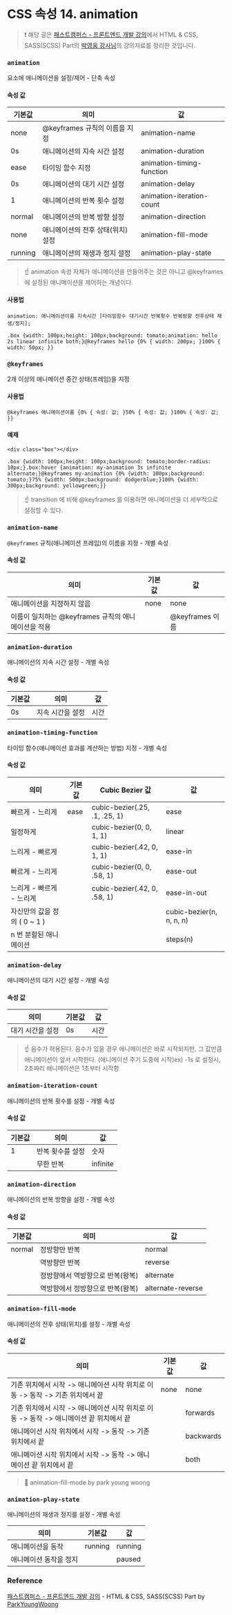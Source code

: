 # CSS 속성 14. animation

> ❗️ 해당 글은 [패스트캠퍼스 - 프론트엔드 개발 강의](https://www.fastcampus.co.kr/dev_online_react/)에서 HTML & CSS, SASS(SCSS) Part의 [박영웅 강사님](https://github.com/ParkYoungWoong)의 강의자료를 정리한 것입니다.

### `animation`

요소에 애니메이션을 설정/제어 - 단축 속성



#### 속성 값

| 기본값 | 의미 | 값 |
| --- | --- | --- |
| none | @keyframes 규칙의 이름을 지정 | animation-name |
| 0s | 애니메이션의 지속 시간 설정 | animation-duration |
| ease | 타이밍 함수 지정 | animation-timing-function |
| 0s | 애니메이션의 대기 시간 설정 | animation-delay |
| 1 | 애니메이션의 반복 횟수 설정 | animation-iteration-count |
| normal | 애니메이션의 반복 방향 설정 | animation-direction |
| none | 애니메이션의 전후 상태(위치) 설정 | animation-fill-mode |
| running | 애니메이션의 재생과 정지 설정 | animation-play-state |


> ☝️ animation 속성 자체가 애니메이션을 만들어주는 것은 아니고 @keyframes 에 설정된 애니메이션을 제어하는 개념이다.



#### 사용법

```plain text
animation: 애니메이션이름 지속시간 [타이밍함수 대기시간 반복횟수 반복방향 전후상태 재생/정지];
```

```plain text
.box {width: 100px;height: 100px;background: tomato;animation: hello 2s linear infinite both;}@keyframes hello {0% { width: 200px; }100% { width: 50px; }}
```



### `@keyframes`

2개 이상의 애니메이션 중간 상태(프레임)을 지정



#### 사용법

```plain text
@keyframes 애니메이션이름 {0% { 속성: 값; }50% { 속성: 값; }100% { 속성: 값; }}
```



#### 예제

```plain text
<div class="box"></div>
```

```plain text
.box {width: 100px;height: 100px;background: tomato;border-radius: 10px;}.box:hover {animation: my-animation 3s infinite alternate;}@keyframes my-animation {0% {width: 100px;background: tomato;}75% {width: 500px;background: dodgerblue;}100% {width: 300px;background: yellowgreen;}}
```

> ☝️ transition 에 비해 @keyframes 를 이용하면 애니메이션을 더 세부적으로 설정할 수 있다.



### `animation-name`

`@keyframes` 규칙(애니메이션 프레임)의 이름을 지정 - 개별 속성



#### 속성 값

| 의미 | 기본값 | 값 |
| --- | --- | --- |
| 애니메이션을 지정하지 않음 | none | none |
| 이름이 일치하는 @keyframes 규칙의 애니메이션을 적용 |     | @keyframes 이름 |


### `animation-duration`

애니메이션의 지속 시간 설정 - 개별 속성



#### 속성 값

| 기본값 | 의미 | 값 |
| --- | --- | --- |
| 0s | 지속 시간을 설정 | 시간 |


### `animation-timing-function`

타이밍 함수(애니메이션 효과를 계산하는 방법) 지정 - 개별 속성



#### 속성 값

| 의미 | 기본값 | Cubic Bezier 값 | 값 |
| --- | --- | --- | --- |
| 빠르게 - 느리게 | ease | cubic-bezier(.25, .1, .25, 1) | ease |
| 일정하게 |     | cubic-bezier(0, 0, 1, 1) | linear |
| 느리게 - 빠르게 |     | cubic-bezier(.42, 0, 1, 1) | ease-in |
| 빠르게 - 느리게 |     | cubic-bezier(0, 0, .58, 1) | ease-out |
| 느리게 - 빠르게 - 느리게 |     | cubic-bezier(.42, 0, .58, 1) | ease-in-out |
| 자신만의 값을 정의 ( 0 ~ 1 ) |     |     | cubic-bezier(n, n, n, n) |
| n 번 분할된 애니메이션 |     |     | steps(n) |


### `animation-delay`

애니메이션의 대기 시간 설정 - 개별 속성



#### 속성 값

| 의미 | 기본값 | 값 |
| --- | --- | --- |
| 대기 시간을 설정 | 0s | 시간 |


> ☝️ 음수가 허용된다. 음수가 있을 경우 애니메이션은 바로 시작되지만, 그 값만큼 애니메이션이 앞서 시작한다. (애니메이션 주기 도중에 시작)ex) -1s 로 설정시, 2초짜리 애니메이션은 1초부터 시작함



### `animation-iteration-count`

애니메이션의 반복 횟수를 설정 - 개별 속성



#### 속성 값

| 기본값 | 의미 | 값 |
| --- | --- | --- |
| 1 | 반복 횟수를 설정 | 숫자 |
|     | 무한 반복 | infinite |


### `animation-direction`

애니메이션의 반복 방향을 설정 - 개별 속성



#### 속성 값

| 기본값 | 의미 | 값 |
| --- | --- | --- |
| normal | 정방향만 반복 | normal |
|     | 역방향만 반복 | reverse |
|     | 정방향에서 역방향으로 반복(왕복) | alternate |
|     | 역방향에서 정방향으로 반복(왕복) | alternate-reverse |


### `animation-fill-mode`

애니메이션의 전후 상태(위치)를 설정 - 개별 속성



#### 속성 값

| 의미 | 기본값 | 값 |
| --- | --- | --- |
| 기존 위치에서 시작 -> 애니메이션 시작 위치로 이동 -> 동작 -> 기존 위치에서 끝 | none | none |
| 기존 위치에서 시작 -> 애니메이션 시작 위치로 이동 -> 동작 -> 애니메이션 끝 위치에서 끝 |     | forwards |
| 애니메이션 시작 위치에서 시작 -> 동작 -> 기존 위치에서 끝 |     | backwards |
| 애니메이션 시작 위치에서 시작 -> 동작 -> 애니메이션 끝 위치에서 끝 |     | both |


> 🔗 animation-fill-mode by park young woong



### `animation-play-state`

애니메이션의 재생과 정지를 설정 - 개별 속성

| 의미 | 기본값 | 값 |
| --- | --- | --- |
| 애니메이션을 동작 | running | running |
| 애니메이션 동작을 정지 |     | paused |


### Reference

[패스트캠퍼스 - 프론트엔드 개발 강의](https://www.fastcampus.co.kr/dev_online_react/) - HTML & CSS, SASS(SCSS) Part by [ParkYoungWoong](https://github.com/ParkYoungWoong)

